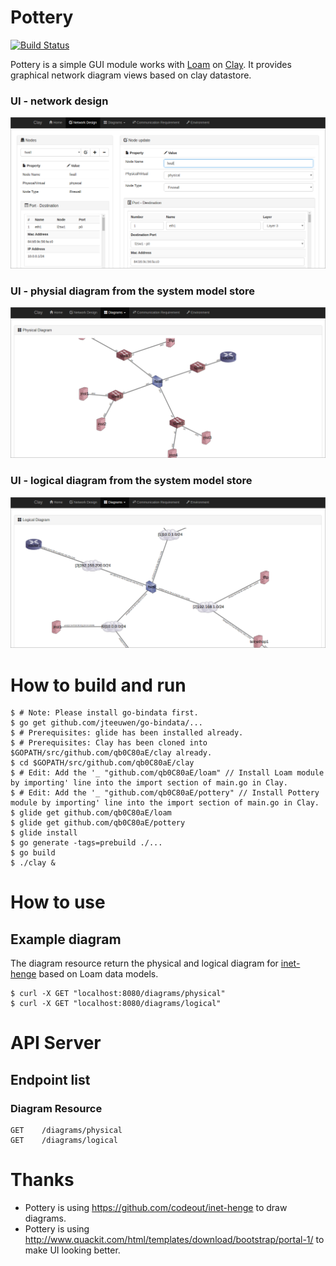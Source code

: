 # Pottery

[![Build Status](https://travis-ci.org/qb0C80aE/pottery.svg?branch=develop)](https://travis-ci.org/qb0C80aE/pottery)

Pottery is a simple GUI module works with [Loam](https://github.com/qb0C80aE/loam) on [Clay](https://github.com/qb0C80aE/clay).
It provides graphical network diagram views based on clay datastore.

### UI - network design
![Network design](./images/sample1.png)

### UI - physial diagram from the system model store
![Physical diagram](./images/sample2.png)

### UI - logical diagram from the system model store
![Logical diagram](./images/sample3.png)

# How to build and run

```
$ # Note: Please install go-bindata first.
$ go get github.com/jteeuwen/go-bindata/...
$ # Prerequisites: glide has been installed already.
$ # Prerequisites: Clay has been cloned into $GOPATH/src/github.com/qb0C80aE/clay already.
$ cd $GOPATH/src/github.com/qb0C80aE/clay
$ # Edit: Add the '_ "github.com/qb0C80aE/loam" // Install Loam module by importing' line into the import section of main.go in Clay.
$ # Edit: Add the '_ "github.com/qb0C80aE/pottery" // Install Pottery module by importing' line into the import section of main.go in Clay.
$ glide get github.com/qb0C80aE/loam
$ glide get github.com/qb0C80aE/pottery
$ glide install
$ go generate -tags=prebuild ./...
$ go build
$ ./clay &
```

# How to use

## Example diagram

The diagram resource return the physical and logical diagram for [inet-henge](https://github.com/codeout/inet-henge) based on Loam data models.

```
$ curl -X GET "localhost:8080/diagrams/physical"
$ curl -X GET "localhost:8080/diagrams/logical"
```

# API Server

## Endpoint list

### Diagram Resource

```
GET    /diagrams/physical
GET    /diagrams/logical
```

# Thanks

* Pottery is using https://github.com/codeout/inet-henge to draw diagrams.
* Pottery is using http://www.quackit.com/html/templates/download/bootstrap/portal-1/ to make UI looking better.
